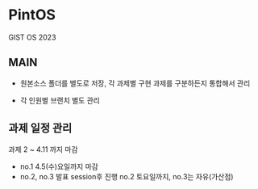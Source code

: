 # PintOS
GIST OS 2023

## MAIN 
- 원본소스 폴더를 별도로 저장,  각 과제별 구현 과제를 구분하든지 통합해서 관리

- 각 인원별 브랜치 별도 관리

## 과제 일정 관리
과제 2 ~ 4.11 까지 마감
- no.1 4.5(수)요일까지 마감
- no.2, no.3 발표 session후 진행 no.2 토요일까지, no.3는 자유(가산점)
